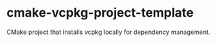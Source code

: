 # cmake-vcpkg-project-template
CMake project that installs vcpkg locally for dependency management.
